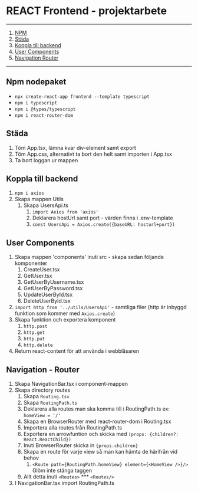 # REACT Frontend - projektarbete

---

1. [NPM](#npm-nodepaket)
2. [Städa](#städa)
3. [Koppla till backend](#koppla-till-backend)
4. [User Components](#user-components)
5. [Navigation Router](#navigation---router)

---

## Npm nodepaket

- `npx create-react-app frontend --template typescript`
- `npm i typescript`
- `npm i @types/typescript`
- `npm i react-router-dom`

## Städa

1. Töm App.tsx, lämna kvar div-element samt export
2. Töm App.css, alternativt ta bort den helt samt importen i App.tsx
3. Ta bort loggan ur mappen

## Koppla till backend

1. `npm i axios`
2. Skapa mappen Utils
    1. Skapa UsersApi.ts
        1. `import Axios from 'axios'`
        2. Deklarera hostUrl samt port - värden finns i .env-template
        3. `const UsersApi = Axios.create({baseURL: hosturl+port})`

## User Components

1. Skapa mappen 'components' inuti src - skapa sedan följande komponenter
    1. CreateUser.tsx
    2. GetUser.tsx
    3. GetUserByUsername.tsx
    4. GetUserByPassword.tsx
    5. UpdateUserById.tsx
    6. DeleteUserById.tsx
2. `import http from '../utils/UsersApi'` - samtliga filer (http är inbyggd funktion som kommer med `Axios.create`)
3. Skapa funktion och exportera komponent
    1. `http.post`
    2. `http.get`
    3. `http.put`
    4. `http.delete`
4. Return react-content för att använda i webbläsaren

## Navigation - Router

1. Skapa NavigationBar.tsx i component-mappen
2. Skapa directory routes
    1. Skapa `Routing.tsx`
    2. Skapa `RoutingPath.ts`
    3. Deklarera alla routes man ska komma till i RoutingPath.ts ex: `homeView = '/'`
    4. Skapa en BrowserRouter med react-router-dom i Routing.tsx
    5. Importera alla routes från RoutingPath.ts
    6. Exportera en arrowfuntion och skicka med `(props: {children?: React.ReactChild})`
    7. Inuti BrowserRouter skicka in `{props.children}`
    8. Skapa en route för varje view så man kan hämta de härifrån vid behov
        1. `<Route path={RoutingPath.homeView} element={<HomeView />}/>` Glöm inte stänga taggen
    9. Allt detta inuti `<Routes>` *** `<Routes/>`
3. I NavigationBar.tsx import RoutingPath.ts